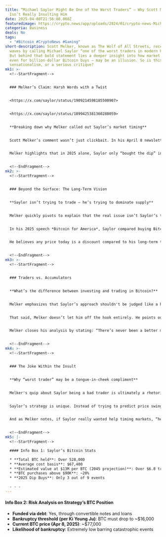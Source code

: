 ```yaml
---
title: “Michael Saylor Might Be One of the Worst Traders” — Why Scott Melker
  Isn’t Really Insulting Him
date: 2025-04-08T21:56:08.868Z
featuredimage: https://crypto.news/app/uploads/2024/01/crypto-news-Michael-Saylor-option04.webp
categoria: Business
deals: No
tags:
  - "#Bitcoin #CryptoNews #Gaming"
short-description: Scott Melker, known as The Wolf of All Streets, recently made
  waves by calling Michael Saylor “one of the worst traders in modern history.”
  But behind that bold statement lies a deeper insight into how market timing —
  even for billion-dollar Bitcoin buys — may be an illusion. So is this just
  sensationalism, or a serious critique?
mk1: >-
  <!--StartFragment-->


  ### Melker’s Claim: Harsh Words with a Twist


  <https://x.com/saylor/status/1909214598185500907>


  <https://x.com/saylor/status/1899425381360288059>


  **Breaking down why Melker called out Saylor’s market timing**


  Scott Melker’s comment wasn’t just clickbait. In his April 8 newsletter *The Wolf Den*, Melker laid out why Saylor’s Bitcoin purchases may look flawed through a short-term trader’s lens. According to Melker’s data, Strategy made roughly 20% of its BTC buys above $90,000 per coin. And while the firm holds over 528,000 BTC today, its average purchase price is $67,400 — just $10,000 below current market prices.


  Melker highlights that in 2025 alone, Saylor only “bought the dip” in 3 out of 9 instances — and in one of those dips, the purchase was just 130 BTC, far below Strategy’s typical acquisition size. All of this contributes to the perception that Saylor isn’t a savvy trader, but a highly aggressive accumulator.


  <!--EndFragment-->
mk2: >-
  <!--StartFragment-->


  ### Beyond the Surface: The Long-Term Vision


  **Saylor isn’t trying to trade — he’s trying to dominate supply**


  Melker quickly pivots to explain that the real issue isn’t Saylor’s timing — it’s that market timing itself is a flawed concept. Saylor, who famously said “one Bitcoin equals one Bitcoin,” is playing a different game. His goal isn’t maximizing short-term profits, but acquiring the largest possible percentage of the total Bitcoin supply.


  In his 2025 speech *Bitcoin for America*, Saylor compared buying Bitcoin to buying the United States — noting that 78% of U.S. land was once bought for just $40 million. His strategy views Bitcoin as generational infrastructure, not a trade.


  He believes any price today is a discount compared to his long-term target: $13 million per BTC by 2045.


  <!--EndFragment-->
mk3: >-
  <!--StartFragment-->


  ### Traders vs. Accumulators


  **What’s the difference between investing and trading in Bitcoin?**


  Melker emphasizes that Saylor’s approach shouldn't be judged like a hedge fund’s. Instead of timing highs and lows, Saylor uses leverage and strategy to accumulate BTC over time, regardless of temporary volatility.


  That said, Melker doesn’t let him off the hook entirely. He points out that while Saylor’s strategy is visionary, it's not without real-world risks. Strategy uses debt to buy Bitcoin — and if BTC ever crashed to around $16,000 without action, bankruptcy could become a risk. Still, that scenario seems distant given current market conditions.


  Melker closes his analysis by stating: “There’s never been a better moment for companies to enter the Bitcoin arena... accumulating BTC near Saylor’s average is a rare gift from the market gods.”


  <!--EndFragment-->
mk4: >-
  <!--StartFragment-->


  ### The Joke Within the Insult


  **Why “worst trader” may be a tongue-in-cheek compliment**


  Melker's quip about Saylor being a bad trader is ultimately a rhetorical device. He’s making a broader point: trying to time Bitcoin is nearly impossible, and even the biggest whales misjudge the market. But that doesn’t mean they’re wrong.


  Saylor’s strategy is unique. Instead of trying to predict price swings, he’s rewriting the narrative of treasury management by betting everything on Bitcoin as a national-level reserve asset. That boldness is what defines him — not whether he bought on the perfect dip.


  And as Melker notes, if Saylor really wanted help timing markets, “he could call up Ray Dalio or Ken Griffin and have a team of quants running fresh models for him by dinner.”


  <!--EndFragment-->
mk5: |-
  <!--StartFragment-->

  #### Info Box 1: Saylor’s Bitcoin Stats

  * **Total BTC held**: Over 528,000
  * **Average cost basis**: $67,400
  * **Estimated value at $13M per BTC (2045 projection)**: Over $6.8 trillion
  * **BTC purchases above $90K**: ~20%
  * **2025 Dip Buys**: Only 3 out of 9 events

  - - -
---
```

#### Info Box 2: Risk Analysis on Strategy’s BTC Position

* **Funded via debt**: Yes, through convertible notes and loans
* **Bankruptcy threshold (per Ki Young Ju)**: BTC must drop to ~$16,000
* **Current BTC price (Apr 8, 2025)**: ~$77,000
* **Likelihood of bankruptcy**: Extremely low barring catastrophic events

<!--EndFragment-->